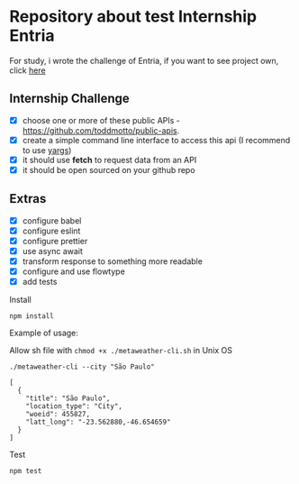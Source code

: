 # Repository about test Internship Entria

For study, i wrote the challenge of Entria, if you want to see project own, click [here](https://github.com/entria/jobs/blob/master/internship/challenge.md)

## Internship Challenge

- [x] choose one or more of these public APIs - https://github.com/toddmotto/public-apis.
- [x] create a simple command line interface to access this api (I recommend to use [yargs](https://github.com/yargs/yargs))
- [x] it should use **fetch** to request data from an API
- [x] it should be open sourced on your github repo

## Extras
- [x] configure babel
- [x] configure eslint
- [x] configure prettier
- [x] use async await
- [x] transform response to something more readable
- [x] configure and use flowtype
- [x] add tests

Install

`npm install`

Example of usage:

Allow sh file with `chmod +x ./metaweather-cli.sh` in Unix OS

`./metaweather-cli --city "São Paulo"`

```
[
  {
    "title": "São Paulo",
    "location_type": "City",
    "woeid": 455827,
    "latt_long": "-23.562880,-46.654659"
  }
]
```

Test

`npm test`



